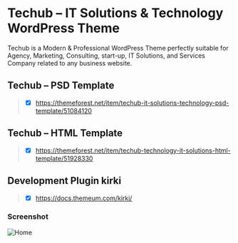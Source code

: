 # Techub – IT Solutions & Technology WordPress Theme

Techub is a Modern & Professional WordPress Theme perfectly suitable for Agency, Marketing, Consulting, start-up, IT Solutions, and Services Company related to any business website.

## Techub – PSD Template

> - [x] https://themeforest.net/item/techub-it-solutions-technology-psd-template/51084120

## Techub – HTML Template

> - [x] https://themeforest.net/item/techub-technology-it-solutions-html-template/51928330

## Development Plugin kirki

> - [x] https://docs.themeum.com/kirki/

### Screenshot

![Home](https://github.com/AbuSayedDev/techub-theme/assets/48875366/f72c13a6-7047-48bb-9b3b-23a5d0c9f6cd)
